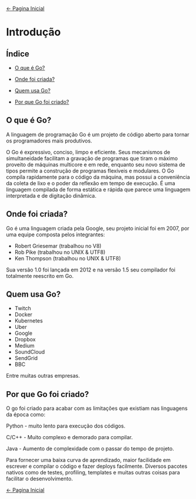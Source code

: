 [← Pagina Inicial](../README.md#go4noobs)

# Introdução

## Índice

- [O que é Go?](#o-que-é-go)

- [Onde foi criada?](#onde-foi-criada)

- [Quem usa Go?](#quem-usa-go)

- [Por que Go foi criado?](#por-que-go-foi-criado)

## O que é Go?

A linguagem de programação Go é um projeto de código aberto para tornar os programadores mais produtivos.

O Go é expressivo, conciso, limpo e eficiente. Seus mecanismos de simultaneidade facilitam a gravação de programas que tiram o máximo proveito de máquinas multicore e em rede, enquanto seu novo sistema de tipos permite a construção de programas flexíveis e modulares. O Go compila rapidamente para o código da máquina, mas possui a conveniência da coleta de lixo e o poder da reflexão em tempo de execução. É uma linguagem compilada de forma estática e rápida que parece uma linguagem interpretada e de digitação dinâmica.

## Onde foi criada?

Go é uma linguagem criada pela Google, seu projeto inicial foi em 2007, por uma equipe composta pelos integrantes:

- Robert Griesemar (trabalhou no V8)
- Rob Pike (trabalhou no UNIX & UTF8)
- Ken Thompson (trabalhou no UNIX & UTF8)

Sua versão 1.0 foi lançada em 2012 e na versão 1.5 seu compilador foi totalmente reescrito em Go.

## Quem usa Go?

- Twitch
- Docker
- Kubernetes
- Uber
- Google
- Dropbox
- Medium
- SoundCloud
- SendGrid
- BBC

Entre muitas outras empresas.

## Por que Go foi criado?

O go foi criado para acabar com as limitações que existiam nas linguagens da época como:

Python - muito lento para execução dos códigos.

C/C++ - Muito complexo e demorado para compilar.

Java - Aumento de complexidade com o passar do tempo de projeto.

Para fornecer uma baixa curva de aprendizado, maior facilidade em escrever e compilar o código e fazer deploys facilmente. Diversos pacotes nativos como de testes, profiling, templates e muitas outras coisas para facilitar o desenvolvimento.

[← Pagina Inicial](../README.md#go4noobs)
